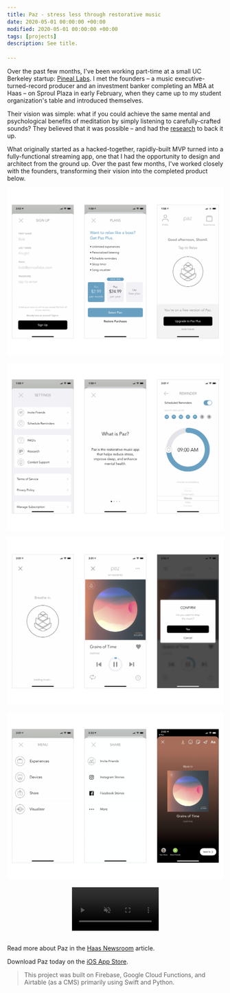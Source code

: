 ```yaml
---
title: Paz - stress less through restorative music
date: 2020-05-01 00:00:00 +00:00
modified: 2020-05-01 00:00:00 +00:00
tags: [projects]
description: See title.  

---
```


Over the past few months, I've been working part-time at a small UC Berkeley startup: [Pineal Labs](http://pineallabs.com). I met the founders – a music executive-turned-record producer and an investment banker completing an MBA at Haas – on Sproul Plaza in early February, when they came up to my student organization's table and introduced themselves.

Their vision was simple: what if you could achieve the same mental and psychological benefits of meditation by simply listening to carefully-crafted sounds? They believed that it was possible – and had the [research](https://www.paz.io/research) to back it up.

What originally started as a hacked-together, rapidly-built MVP turned into a fully-functional streaming app, one that I had the opportunity to design and architect from the ground up. Over the past few months, I've worked closely with the founders, transforming their vision into the completed product below.



![image-20200617143948161](image-20200617143948161.png)

![image-20200617144012896](image-20200617144012896.png)



![image-20200617144033135](image-20200617144033135.png)

![image-20200617144040423](image-20200617144040423.png)









<video muted controls width="40%" style="display:block; margin:0 auto; border-style: dotted; border-width: 1px; border-color: #ebeff0">
    <source src="screen_recording.mov" type="video/mp4">
</video>
<br>

Read more about Paz in the [Haas Newsroom](https://newsroom.haas.berkeley.edu/startup-roundup-paz-and-thrive-education/) article.

Download Paz today on the [iOS App Store](https://apps.apple.com/us/app/paz-relax-sleep-meditate/id1500085577).

> This project was built on Firebase, Google Cloud Functions, and Airtable (as a CMS) primarily using Swift and Python.

